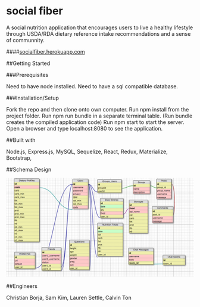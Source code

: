 # social fiber

A social nutrition application that encourages users to live a healthy lifestyle through USDA/RDA dietary reference intake recommendations and a sense of communnity.

####[socialfiber.herokuapp.com](https://socialfiber.herokuapp.com/)

##Getting Started

###Prerequisites

Need to have node installed.
Need to have a sql compatible database.

###Installation/Setup

Fork the repo and then clone onto own computer.
Run npm install from the project folder.
Run npm run bundle in a separate terminal table. (Run bundle creates the compiled application code)
Run npm start to start the server.
Open a browser and type localhost:8080 to see the application.

##Built with

Node.js,
Express.js,
MySQL,
Sequelize,
React,
Redux,
Materialize,
Bootstrap,

##Schema Design

![Alt text](/client/assets/schema.png?raw=true)

##Engineers

Christian Borja, Sam Kim, Lauren Settle, Calvin Ton
